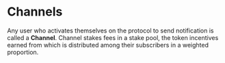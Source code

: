 # Channels

Any user who activates themselves on the protocol to send notification is called a **Channel**. Channel stakes fees in a stake pool, the token incentives earned from which is distributed among their subscribers in a weighted proportion.

